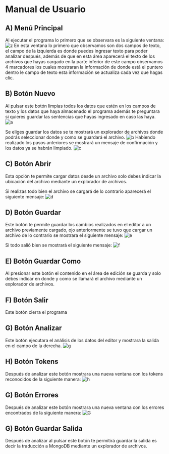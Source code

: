 # Manual de Usuario

## A) Menú Principal
Al ejecutar el programa lo primero que se observara es la siguiente ventana:
![z](https://lh3.googleusercontent.com/pw/AJFCJaVZsax6MN5hK90fXjtohl_PiVGtlAtBpOhXQ85GXA9BJBWssLXmlE6S_9nxyRouUWl84-QhFfIGML-Uf91v0D8ZT0_U74iGuNSky558jGux-7GTy-va7SJZ8zZBXTQYR_TjZ5pcKU1M8w_z7qbvfFFAOJxUFXvJaBk4Gv0m8IBOmUlSaoPvkElb35n7ydEOWUegR-xLqNH4Wg6rO2SUJB-R1M5WWAwtVylHIl_gIjkYh5bls7Lj4Jl_afDUjRrFPeuxvrpXZwRHKHIXmORJ_ofhAdgQYlW7JaE8HjKDh-Iz3bBFPq_gkdXWWYfsuz4Q2c6B40WKL1K1821t57k35y9oAUKMxsu5dI2hhvcxttdF3PqD2lVuMnMAokOxdvdCv46V-dgX5DsctJtv3lxjQIgIC7tTWip2EkqoQy0gspoUB3wBO4L3E-r_aKrmhDfu6tpw-c5nxIH_jtYpD_gHG3TcdsxzCnUuO97kFh7JUrJBQYkTpKEXenfAXJC1zeVMOmTL0c5_qiNMGiunBUvinmtjL6_0V6Hp_tYqZjeYNkMDNXQpzn0MGjC9QIoARFOnfsxL1D0uNnNkegX17iXfRJoPflP8P5e0TmwoMIl0iuThn3P7C3zPTZvt3FRGfBYXX6wLH76PzJG9DSHw8gsYnpyWmL5I0Q-I3YqPU9z0q_XsBXcvzguAH56ir5EdSIxh9Dp7T4CB8LIsSu-Hisphe848mW716WqHzCZS1p7DpeJUjRjLL9DhO3X3REDeNu7Mn7bjT4C9HMfTuMMmACDAESlFEjErn7fA2jJAyCo7LsGC1fPBoFdZRXe6QnHR-M7BEQ8fcu3B8DlOyCpHBcjq2NtB--zC8Nsk3CDNySlB8j4vnBcbrWIj8KwzWJmwWRmWr5Y6LHJx5GrBmw-fLxy36y7xpJaAzyFdJbfrx1B2vTSyhiYdued1d7ucJPdE4XkkxT4Pj-WkanrTdItpgB0zdHNXphxK1xfs2mq_e0-vze4OoeevKefl5p-xjNy_MM5qwRbrlES1SRnXldfB7OWwD6nOQeEp0fCbwTQ7MFI=w383-h204-no?authuser=1)
En esta ventana lo primero que observamos son dos campos de texto, el campo de la izquierda es donde puedes ingresar texto para poder analizar después, además de que en esta área aparecerá el texto de los archivos que hayas cargado en la parte inferior de este campo observamos 4 marcadores los cuales mostraran la información de donde está el puntero dentro le campo de texto esta información se actualiza cada vez que hagas clic.

## B) Botón Nuevo
Al pulsar este botón limpias todos los datos que estén en los campos de texto y los datos que haya almacenado el programa además te preguntara si quieres guardar las sentencias que hayas ingresado en caso las haya.
![a](https://lh3.googleusercontent.com/pw/AJFCJaVgHbyJ-O_v-MUYLS3bEL5Jyg4tCYOPSAnS15UHKpGcb7-HrgzT50ZkxqPgddcmdEye4kAqltzCIL5fWNFL8TwYkpXHZIVyl0HlCBtEV7Fw05shRb0LiOVn_2TlfHi-2DL4Zi9YmGNIspVgl6L5NUIRzYY_bZuWdFSJNxP1gM2RE6Bso4OJ6Lpmtx_9GqRWHzXpOQnJTX9WlI9WMAVYvKFltXsu8z-ydSA5dWOq3FNWJ1JVQdZBgLiA6zcmugEnsQUhmcTfI85nfGaY8u9Khcmflr7rdsOGAb4MjYsMuiC7tXlhC1ojXFEdydMsBsUuz_WOaL31QzRSlR9r2uduWW2i7e7Xoraa7R2J4haQGoN8sllRsYHZu3lRe5Hp0jxFzGQn3T4JFtVfhVBpb3e5bGIRtDKdG50MjVL5FI2pq9NFTugf4bzpHTkkHxXoU7zYKSd-aom_MlSi404rGWs0s5QITVNH9I_ZCEh5fL1if0utREy7m4puwAnBWxoDlMwNQ1I3ZkYNLzvxt9G2QvTLACkjDiD5QCWTxwq1Z8jQDuwYLlDHlOfLZNobC7BJzTYhTwzY0WzC2jB7iuFcjkwNF_a9M3wNZ11J7YG6K2JJjCV8KLo4RYuyMEyHJAEygIImj2uFIltzY4GPBjiiqyI5OFBxMX6Dkzch-c2phLj66egIJUOP9r83xTJauIzQ2VC-OdsiTnaD1Zp41IIDMa4KrEl-DZ7NewBcPhbHxyRy-7AWHbhdV99SPUVACufYeK3zIAEbaklHWZXmEa53z01QOzoR2PKaNIjGFno7PX5me-obxEYp04xk-hYsgyX2Wfzoj_auq5QwntdLu-Xp1Bv1ipgA-O5cF9HkfV5W6boa3CWLhoxkaFB7lnpRczmI157ccj7xKrcgiltYM3XeBKy3rN5TWF10BoV4VfSD8m2uPcd9GpEXFuNlNwDid4qsZL6V1-35SDtykRVlIogX8e_O6st4dQ47FxAbOZ71pnKRze9N3zkssp0dhWGxjDIfukEKLWNBnZ7ofNF3kJLe6bdAxOKMzDDCg1MUIHtxXDA=w1771-h938-s-no?authuser=1)

Se eliges guardar los datos se te mostrará un explorador de archivos donde podrás seleccionar donde y como se guardará el archivo.
![b](https://lh3.googleusercontent.com/pw/AJFCJaWZrK4PKyV6Xyzu1Kmo-jW1wEBPDLRTcvtam9LVgpg37AZM6WnH8jx1s7MZLTbKh2MKs01cWGiMpHPYHA9WmfpkkTVavkgJNA76yLNU04qOCnEDAfrOiO7QjVe8ueePRCjH0EAhNL36ZFGJQWAkNvELlK8_G9gPA4UwPRSHvoN3RXonlcjb7L4iDuoYPMRzj1sTJffX_Hn4RevPkERh6mFrxBCpgm2vW6Pnbb7Dp5BGon8zEa0VyKlfxOeeNJE1XxwifyEp1JOyK0AVE-DZkMRFNflr55FhB4lcsZk0W1vVtgiBFU8eyVw1VHRiw5HM--S36op_Nnnws98S19jwQRKyTfVFTn1JtXV2RsYOnNPVijU0VnXqvjFOfic6FCnTiGqRE7ePYKS4KUYaSxFF1VWS9EGb3giqrDEQ-CVaI-_Pmshck1jbxP8IVEbdMCYZf1WkfbiayZLd-qaQYcOJU3YCoRVHlRzrPqs_-WREht4UZmiduMFywbPcLZXGsxqoY-xxzOREHCkthWD1mOIyEKIel7q2eeX5r0kdhCs6wVQA334X8zVfXuwbsBtMUUyYQuZ67UPT4Dyw3VCFn8jucd4Jj3ePXLafY7vSqjhXxEOvHdhyWNaoj8B4kzdobJZxKLD2XYHIWRvNtSu_IrOVtHpjcm1Z_iFLUBIRJQgStwYahOrqlI_sHM1Ri7DqKN-sEjnLG6p0Oz7O1U2DdPFOje9m_Jc-Bt1sifKRKYOABjqqwz00diky5KSEV5LnIPK1iCEWyKOsxDbpeTb_sidmUE5aUl2bGlHTW4QR7-S4pA4mRXXsb1kntCXToWevmIqiFJrVxu8rqjAqdOx9vQfvsDLTugHnY9iyCNeerNxiGttqaHLtdjshODkWcrP3f648lZ-dTtaPRBKfv4d8XXdIGOcFNhg8cji7kF-qgKPis9kZoA8VYQkIWWWy1UnegK3vZVtealxAWULWGxu05qsdWXubp1_LBKcoNg5D9obPYPej470JvMVhplPyX1_FYqe4lyETcWMg5tDMG6_yTvBILQBRZXDQQAchM0h2oZg=w943-h591-s-no?authuser=1)
Habiendo realizado los pasos anteriores se mostrará un mensaje de confirmación y los datos ya se habrán limpiado.
![c](https://lh3.googleusercontent.com/pw/AJFCJaU4jG6ld46hnlYpQaCT4Wj1Yw9Q_3Jn2IzpDKloqvsfcQjuuAc89JphTI_pWey9HOtV6yo_K4TKPtopjy7p-RvZstBiCpMjASJb4sld6yNeFNtGQVM805KoU4nwXYafG4Jo8tcYCNcQUdAfUtu8fEm62LGXSSZcrRrj8bx6Rj4nJ0Oi9MkJaa7KVAqa7XpsWC1WTgeGcaJcwufCRI5pfADOJfQd0NQAEX3YfhPX__-yvz3laD3HY6EckqD_X-kR5JY9Fwmyf7JC1ahy9rBJ9sZbaKZDoDrX9qw6zSMEJgapb7ikNDk3am24swoROAFPeQBHiF586haqR5mIe67c36hbEzL_HUf6uQFGUjBDcCTgnlU4fyxhcko_2Y3uxqbfmrL8bbtsVQyOLalVS6XlCyKhnstn-2lWEXrcHi5L2uFgNLXyf8KmmQVVWtqzJdaujOvEwoca-dp6kKnrnRyD-fAYN-uOWpnMEr9F6Vf59x-3R6vln7Xll3jTTAV83luxmsj8pP1L5Y4Js7Tsi-4Jg1nt0i-jOLUJjWpM4UT50N4KhCZMAa1Z_-N-at9e3qti8vLmlqedfD4fChaQj9qA--yG_B611gBsdK4DenyPdPwtHfJyOQflGsL3VD5g4qZpJQ-T4NIZ7M2Q6kJPKW6079Nw2N6xHam4jSEyE5K5OQL1d4i8pcvAomFNAPqzgS01qC-pqbDJgamesSleZ3ffc7LE1ewzQOFyje0D7k6IRuma-Fa5BGmZU9j8zm0eQjIaV9IQL_xZQdduCPlA7oGGyCvyg6ahDKBKJ5cXZ4xDc8W9Pum1XshO9ZKWYh8PcpLfFWFA4Dzt47FT0tzTwJgoLkky6UMV51pBNSI3wy8qwtH-WJOOT2HFl3TnMNynzbiJLUDhhzi0sKK_FbBkp8-Q-3XozloE-fZdbpqhaqCogzvENoeRI2AHET21NEoMhXbgG024_NULT-sNyCj4bzvDAKMCleAHeyAcLMp2MeXLGFmJkwig1RWhd_jLV3GAgYMbPZgkL-YbW_TMxbQnHisyVzpA4L2fSPhBx9iKJ3Y=w838-h541-s-no?authuser=1)

## C) Botón Abrir
Esta opción te permite cargar datos desde un archivo solo debes indicar la ubicación del archivo mediante un explorador de archivos.

Si realizas todo bien el archivo se cargará de lo contrario aparecerá el siguiente mensaje:
![d](https://lh3.googleusercontent.com/pw/AJFCJaVqXJxFA4Lw974MrG-Ua8I6qSltFBz6aaDLNWsTB0rcbI1PoHUjKf_vA8mWf4Ynfgur3KBaV7C__lAS1hGsxt2WlTYL6xcucTCd9lUI4tjBSwbT-waE5-pduXiYWoKJqK3ONzvdySZbfXmn2PWDB61pWKevB5FMBuGSLwwtPCmJQCddkuizqSELtjvApCY7sUPU0_uJe3Ij_a8k7uhu9F2upoTpSZ3LXQKmItTxe4jzps6z8oBevgU2kSRa7nr8FGeMIChUG0pYQmsJkViIy5iBrDRJU5SkuIaQreKpLbud3gbpX4mIZS9DVB4Q2btXaaxExhpqtAuHWP-5ptON-dGJAo7pUDujIfWWoU50MZYli-c-S3uhv6H9jN5cIoJuF0Yk0GMRN0FhEctjcyxG9aJ-oNLxjlJKIri-aa7H9Rise9IXa-Olk1d7-ja-lWoaK1F1WjUSo88-RIN8uawHdl3uWsdaK90-dapirQOnQgmzJECASnWVZAqPpO4BVL_W9khvnu54OikjL7HJhE9b-kQkOn8LDEmfB3FudAhoU7sqjVlQgpN9j56Alt63lU0vZkU6iwenFIZ0lq_lO7SULqNfZ_Qr3D6f8VCBhf3-8_GKkYdQqAasrD13Vw7_oyTu4PjfWE7jZyc6eMtkVyJ9rUQ4g2NQZ4HOE0hZlU3zXSnv5MZC1WJTOorxqGrvvOyi7Asg6YCvGEWhEc6fpiZFRSoqpGUqGUhGbpY0lX5N9CBHJMM90YyB0_u2brlN2jGblbp58Cy5UYvBh8Ai7LYP8Qr7cFyhSeK4rBRiwGH30Td3b7C5z2hvw43bhq5vjlxdUfUtDxvEOF79Bz9Vf5JtLZ3l-HC8LhwJedtLFLN9y2MD8hg-R0NQedHLsGs48m8c7_UU0ehuI3RF-L9bhFD3hYNKffiKPzZMcHlAUxn6fIpIUm1A7VwYvyblxwbtqCGo9ZKL4yd21yMmMDYMGG1dneuV9lu-zDLQWCJ6Tg-lRBJGWeBazUqcLmNkZOruzM2KH7ollN-mH-zs_I5oLOb_5sZp-rplSJw9_CbiGnA=w302-h217-s-no?authuser=1)

## D) Botón Guardar
Este botón te permite guardar los cambios realizados en el editor a un archivo previamente cargado, ojo anteriormente se tuvo que cargar un archivo de lo contrario se mostrara el siguiente mensaje: 
![e](https://lh3.googleusercontent.com/pw/AJFCJaXHLgLARIjl6HtFs3DKp0qqyiyChZEz-Y60lii8Lt84YP06TIQFNucIoHAWHyJiPLcEgD4rfiRHfmZ4eStDiP3tYj_yWic676AAqmHSd4vdCU-PG98R5oFr2BBImB9-PRsUXpICz6T26zG4v5Z7VEM5YUqlB--6rQlv371ohzefWIYO-csVGaFrsew17_n47a0GmlU6Eex-uYKL4ins3mi8TlvFW61PJLo7XRzkdQ4HHGjNnfh1XKTwlfd8ocKl8Zc-sqLWy4mOvxcQ1JjUx7L5tT7RxaNyWxfBSJmaw7-dButndBoHm5XxWTo9cbzTkNDdG3rESpHHGj5WkvcuQ5bjVAEGGZdq6O4YnhuVWcwBC0i0tVXk4OsqfTosNI0LSqI4YxtUanfi-5jXkzRdwztMSSEaSUMhLknZQBMNOnuqr5tqxt2QySPESnSS7OxnmEund24ER64JdQr9-2MOJdYsPRNusveGMwBm1Y56oVnTL1CTy68VXwjMhCg1L7GHTSQBI5giD6zQ8vLS3kfsJEeOwsvaU1r9KqCgUCE5sx8blbOd5QJtWGkjtRr2SXUe3RzbQMHuP9NsY35CJm-mlSn6iGpFcl8xRbDQE1Yg757Pn4m_sXSACxnwlRLUOh7LFW-sY9BbbOZjgnh-2XnpaF6CiKoc9pKNY24Pa_YPhy7lLdth_S7OI-HnV5sqvZe9YR9CcFJvnhWp7MzoPTzuXI3EHJ0vyVsvg0oO0Xw46mez8s6Yl_cvvdO9xim4ig1KqV26b4vvDlmJRYOqRr3YhX1N57DnB0EQZgJKmZccXAJvseugRml0-Er562Dw5gVjNTuuAk-iAeEQxjCIWNRvywxtWYnAhcRAQ_hW6mYYIFkO66z_C2nDEsLyfvZqlqHGlmv6con64CTudODE9MAC3-f83QKWVNfTbjT2s_vFS8jeeQAjqpMybu5WPSvxXlcwz_C66_jbBupldslKL2p_1-rU7XNgWkh4ags4S4q7DnXbCdFQIVPfFypwB99MIuD-U7Dn-4UY9GA95aJhYiDIuuEjKVj8PxYGlmz8r4s=w355-h212-s-no?authuser=1)

Si todo salió bien se mostrará el siguiente mensaje:
![f](https://lh3.googleusercontent.com/pw/AJFCJaVMiSYicmmOm8euOTGKGJbZMWbK8ZfX0ACuNCZOjDO3YCVNxUdsXIJ0LubRa6ysd1AOyCQlBkA3zyFz1sItJbDqmyDnPcuv7AwLimG1Pq35nGs_4lKXRAs8N-kBkeZ6rgFQwaO5oi143tFKEbNjCrCaENDoeW1ZKulu9fXr4u8RlK3XqpvBcyFjFTBw5NhDoalCZRuqtdb9KCIWbN5Duvom6vHIysXGwA-sNc1RivZ9HIbXUNLnvQxjej-4ADJZ2OpbTedCxr8578zjzHRv9jUUZiiDObUgj6tRg-mTsdh5kyF6U2EUdF93MiaGSSwT_ocXYW_4bt9SAw6WEazDXjRfLvqT7qj-SOf3Wz8T0Jb7gTlV1T4iMrj810zgvkqEDoy-u7dIqmltc87oNbEVTAQiZJBGyp_mmDOvGScwMekLy1RXZF_p0sgrVvv1zXdb8GmSqIfTIPmVt2Dc16OzCJ-nwlEuXvdFhgsfKsCHZJVIdY2YYn_pVq1FW36OBPel4YGwwSTPdb3xzOdyLO0hnDeYdEjUdqD188KZoXsSoNyO7k4hln7Ggks30J3xCt7zOOjVtjRUfngdIh-27ddcRt09Xsamker_ElCQ2AP-IZ-Lpmk8zb4OTJ3mJTjMZMbSP_ch-XMVbM7D74TzTVZX0_DC-vY_7X8KRLLbzBb-Xbjfmpblon0ZWT5rXpob4WyV7YwFl3KsOGw4ahtOLUmuG-h1njEoSSoIDVzgG_VQOcymfwEA2wl8zrSy2DhAU7gfT3YQz_YH_HNy5MYxQ1omya_WPlW0pdpifTAAeqJXJPaHOSLLxWVsqfyvcWKoEfH5q-N7NEdPkxtIUMoIwooOXJPfaHhFbzmuX8No_wt3U2_bLEcB8P_OuJrbgc0zBPEbcGKG-ceFeN9VXyOsxRWi3F3HdsVgEvpIyOUTRBX_801Pat2f7sgPa1z56YbxX1lGNo-NWsNmKO2zjx6TS378VHn9-30DiXdimFfOhdOqhX5T14Nba7SX3PPZEF-tv6TI40ueCc5V3JoC6XNXdN6Hg8ZFelNooqkoCjLxFIY=w323-h201-s-no?authuser=1)

## E) Botón Guardar Como
Al presionar este botón el contenido en el área de edición se guarda y solo debes indicar en donde y como se llamará el archivo mediante un explorador de archivos.

## F) Botón Salir
Este botón cierra el programa

## G) Botón Analizar
Este botón ejecutara el análisis de los datos del editor y mostrara la salida en el campo de la derecha.
![g](https://lh3.googleusercontent.com/pw/AJFCJaXFuswDihwPXCGvLS6pg4du_aqwO4Ml4D18aT-lQ6qNKs2x3pCorj46uRunTzVjlX0S5gh2w4nLpDfXp87GAzLI_k43VoMve2PuKJG7zVD6jlyEouWOm34_Zk0WeT1lzARk_twJezC71Zci-3wwzVsPehqMLC4bMIcS0FeE-cE-l9orvbPDRB-3if2Di0_qu47516yVY_77W4D5GQ-rNNTyqACRbrx8VaOuHq7JfW_c5pRIA_T5bQrnRMLjdnF_BbzSV5V4OXBj7EeSva2ZUXbt4YomZlNBJqQMGPz-_x3rmWSxskCGvqzPAoIkW5Q_aSGAyst8fG2_zeNmYRYDb5lT9I-tcA4fPyfaq-DbAPtlM6idlZwGbwoRU4i1WlTfayxNaQ6xDFGREw671trBzzxRMWVBqnm6UIrtp9szMv9VJ1Z7NaZq2gIVIUYj2QzXhAPL2yytCKISU5URSP-PHtGgEj68hb7sbJavqhTOdG3UfLpAWqKaKbdcN3md1iQGrr6O7pvWdnD8QiZhGsfLHYr2j0bwgB4udTJI4T58k1hIQr9Y2-Pd2S9sFyayAbsFCxuvV4BJozL4jbmpAuCZeKLnOvCGd1XmpOFKGPyCivB0JjHQiIeclnRCa6IE3SN6CZX-6VwJZPuapRkNZwTYaiuU-jOQ_PmM05MIY3i7sYrpTLMeKwZAvmdtNe3CMP4GAX4KLNxoAaS0WDS4VpF7_rwsgBs8LsjZyGqnjOkE3a-ws3VQx8aSv6XLm3DnEsFeXqGT9sMLgQ-O5k6HkbivFpZyM_wQPzqdpUO_5TzwdLwBUqA1V6PAXCTv5FuU6pH4nnLq-Ci5ej66IqNSWDM9Sm14hCd1Yq1Wc_0u2wxBtHOPXvVfDagTHgMjbRh9M8FbSTKuY1aRovO37Q2FkcVb1QNEWBAgmh7IggP4te-HYsrW1FoakZ7CBc2KIrl_DaqZeszXT_2guMx4Cf6Dqepl534XFiySi8m7hR5YlOQ5-I9n8-arURPfl7xvlovkK0eRZx99sdK9skOnoibDKoumVOnyOkgoezp4yKGC_Fw=w467-h249-no?authuser=1)

## H) Botón Tokens
Después de analizar este botón mostrara una nueva ventana con los tokens reconocidos de la siguiente manera:
![h](https://lh3.googleusercontent.com/pw/AJFCJaVIdQ3qtJ6AAEIFWtc6skXebhcUGtdnFK1BQ1Cy2HL_32PzpYUD_JokKAe_5rzWUmc-9Dj7hcksoKYmPGVjpaJFABc_gKqZHnTc_6uDOX5uwYTr6oPiUR7rmmfLe_RanOfx2LgyfMUsxvovxlIBjbsp-GgSs1yzH2nz54RxAWl0-XXRIRizRBPUm76nEGw0JeqkyfoobEBkE8dnH4shsWuLe4OgNqJ5BEJK1_TfzkDdmMa5rSs1VjeYynYCi5kTpV2ekE4nicB4EMmjM-_RzxAuoTvtmzFdUtu525bXTT2ox6Rm00FsgUq9E80xCruaMeCY18Fy1j2c6Oy4xUQAeYGTe06SvQZLssPsvEBkjyZjBjgkawFNq4-pXUyAJ1mqoklXzav18vy9a6IcAG-sUp2b9wGe1fcSARW0bwNyruUxyAgAXEA2-COs0fVyHGGQLh9_h1-7Jufi0DbN0h_GeE1HU5iWAl0Fz3f-bYCKzN9i7nP2xrs3LpPkxDJWi6STu_y4n41OR8Qd3lhbNExRCyYAWFxaF6kYJqXFHpgQOba1sa5QUu5r7-DqUNcyKpo4c4NmTImg9zw2opU5rXbNx2Y4gzZkEwGe1B0SwdGf_99TQuwbfqXjE6DcqSB-yGERmoFVu3W9EoNPMG1AHI6GKCoOKSVTR1feTnn-QpCBSvVmIYlpvSZ8I0Cy2tieqCThWeOaqC66tqXTdaHCwZk73znewxEDZXRV3JV9UisqMSOYvPckcEHB7_5ebTJUiLdfH1BSdsEOVIOEfRzjYKzpBrtv-BZ8QzOx5_OHeonE8xqvorxLOT1DqLylonu9LNSLzOGfaWHJ7qJvW8KqIVLylwTufnF1W5sGQBk8ErS8NPgrMnAO_wydnsUkVEhtRKeta_UsHWIiN568z9UO-JX7Pp4F04bDhFOlEKJPPbuqZ7tTKfAv37jbyKjOmCCIygpENvSZYDyOwv50fJRjUYFG6bXrtJ9n9hKQ687Hp1i0w3ndO983Os0UDYNXaEWypW-LzassygJpoSPLD9iOEWG5WOsMIHx1_jYLiR7N3t8=w248-h197-no?authuser=1)

## G) Botón Errores
Después de analizar este botón mostrara una nueva ventana con los errores encontrados de la siguiente manera:
![G](https://lh3.googleusercontent.com/pw/AJFCJaXxVPE2u_Vzb1XhUCCsI8bQctMzYiAlqYf_ktcLlfLHVDtzh-8pLnpFwMK6qLZILFYM2Ap2VtcpYjEtwjV5jGE51pH8jGwI1UWiOgXg9IEJ2D2Nj9NV3t9gEqasBjbB1fuqWWn_fDvsGDTM1TkXjsUW-WXcdlrDG3_CPQnBNSLMOrja3jDW6wOVOO_JkWQcS_khrGspMlh_4SbFgKc-jl-3sryvfSLtHu8QXJtckCYxYWiKXj1ShV7bk_qROq2PuKXomhvDhA3NK7dOjHBABJpRDYAmH1Wn3ZaNwTsRvAMfIBhTNwQuofE2zvZawVq4qJwlAhXmsW1wf_ogEpIZI_8jfMamU9iGvtpLPecRwLDKvMZ2eAaPvZocOp8To7nByNnIBDYVKQ_k7CzvlIJeu7TWnf62J2URGlAtHoOPB6wRMX6Miqp4MmoiumG3iz6DBi_OKQBJc3BUlTUQH2nHEfZrnUel5bw1NBRpEeQmMTBbQaaEHmc1ecn5Q4eSoIm4DGKrVGEZISEA3kK9Ax4NwU4eDX2eStRtqX2HUlNg4ffo1MZc_Uzamr1F1AhU7D3Uww_ByNGbdvvTHq1hY-qdCcIlhfZptflZjIPjxXYlZJXoyHJaRTLylBY4xFfjfLEmSVgxUTKdLaOlcAGi52Lmqm75l2ZnciQTpAewk3kLma6q8pCDmBVW9BJ6ifN9bgN3vEn6xua8mjKoutijWuaLknJR0SIt8bk7gFSqZ-3WdSkghOEFiiGLRwW4K_cNyjV_RRM1XoM3RBKD3_yqUANSaUtyoFep_Uy_bvjtYnqQI8yJ5JCeBbTRzEywP3jujvL3Zo17uU6PDAz-X5fhpBg4uPPDIu0oMk_u16HvB3qC-F5rcwfZvZUPWXYmZiPu4vaVnA77EmDVc1-zslTtEMpiZ0JQFw-WvzN1tZzRFMX2oyU7z3dpOqWhksBeXriv1mLU8304iUmqpRCp_5EACiAJ-61rP4bCWqJJpX_pr63kS7CPqawJ_NAbJ6_aE7nhSdw4DDRtc3hgQ2vkS0q8CEqMqkgrwcn5oG_0wEg_9Cs=w1026-h661-s-no?authuser=1)


## G) Botón Guardar Salida
Después de analizar al pulsar este botón te permitirá guardar la salida es decir la traducción a MongoDB mediante un explorador de archivos.
